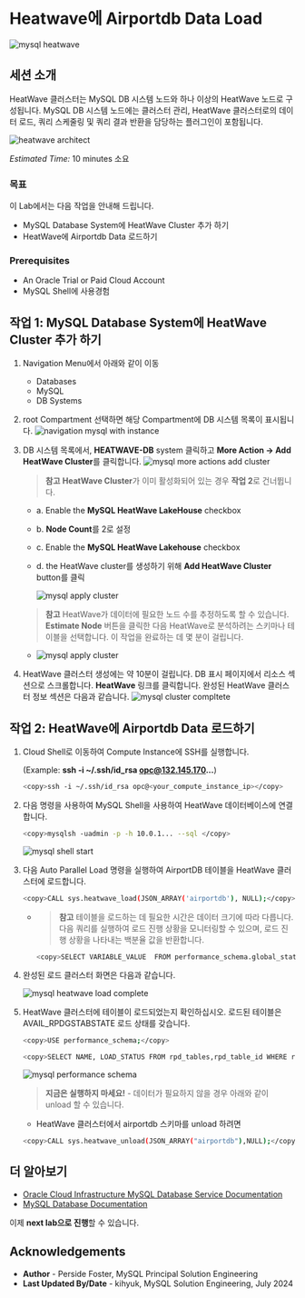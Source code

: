 # Heatwave에 Airportdb Data Load

![mysql heatwave](./images/mysql-heatwave-logo.jpg "mysql heatwave")

## 세션 소개

HeatWave 클러스터는 MySQL DB 시스템 노드와 하나 이상의 HeatWave 노드로 구성됩니다. MySQL DB 시스템 노드에는 클러스터 관리, HeatWave 클러스터로의 데이터 로드, 쿼리 스케줄링 및 쿼리 결과 반환을 담당하는 플러그인이 포함됩니다.

![heatwave architect](./images/mysql-heatwave-architecture.png "heatwave architect ")

_Estimated Time:_ 10 minutes 소요

[//]:    [](youtube:OzqCt3XATto)

### 목표

이 Lab에서는 다음 작업을 안내해 드립니다.

- MySQL Database System에 HeatWave Cluster 추가 하기
- HeatWave에 Airportdb Data 로드하기

### Prerequisites

- An Oracle Trial or Paid Cloud Account
- MySQL Shell에 사용경험


## 작업 1: MySQL Database System에 HeatWave Cluster 추가 하기

1. Navigation Menu에서 아래와 같이 이동
    - Databases
    - MySQL
    - DB Systems
2. root Compartment 선택하면 해당 Compartment에 DB 시스템 목록이 표시됩니다.
    ![navigation mysql with instance](./images/navigation-mysql-with-instance.png "navigation mysql with instance")

3. DB 시스템 목록에서, **HEATWAVE-DB** system 클릭하고 **More Action ->  Add HeatWave Cluster**를 클릭합니다.
    ![mysql more actions add cluster](./images/mysql-more-actions-add-cluster.png " mysql more actions add cluster")

    >**참고** **HeatWave Cluster**가 이미 활성화되어 있는 경우 **작업 2**로 건너뜁니다.

    - a. Enable the **MySQL HeatWave LakeHouse** checkbox
    - b. **Node Count**를 2로 설정 
    - c. Enable the **MySQL HeatWave Lakehouse** checkbox
    - d. the HeatWave cluster를 생성하기 위해 **Add HeatWave Cluster** button를 클릭

        ![mysql apply cluster](./images/mysql-apply-cluster.png " mysql apply cluster")

    >**참고** HeatWave가 데이터에 필요한 노드 수를 추정하도록 할 수 있습니다. **Estimate Node** 버튼을 클릭한 다음 HeatWave로 분석하려는 스키마나 테이블을 선택합니다. 이 작업을 완료하는 데 몇 분이 걸립니다.

    - ![mysql apply cluster](./images/mysql-cluster-estimate.png " mysql apply cluster")

4. HeatWave 클러스터 생성에는 약 10분이 걸립니다. DB 표시 페이지에서 리소스 섹션으로 스크롤합니다. **HeatWave** 링크를 클릭합니다. 완성된 HeatWave 클러스터 정보 섹션은 다음과 같습니다.
    ![mysql cluster compltete](./images/mysql-cluster-complete.png "mysql cluster compltete")

## 작업 2: HeatWave에 Airportdb Data 로드하기

1. Cloud Shell로 이동하여 Compute Instance에 SSH를 실행합니다.

    (Example: **ssh -i ~/.ssh/id_rsa opc@132.145.170...**) 

    ```bash
    <copy>ssh -i ~/.ssh/id_rsa opc@<your_compute_instance_ip></copy>
    ```

2. 다음 명령을 사용하여 MySQL Shell을 사용하여 HeatWave 데이터베이스에 연결합니다.

     ```bash
    <copy>mysqlsh -uadmin -p -h 10.0.1... --sql </copy>
    ```

    ![mysql shell start](./images/mysql-shell-start.png "mysql shell start ")

3. 다음 Auto Parallel Load 명령을 실행하여 AirportDB 테이블을 HeatWave 클러스터에 로드합니다.

     ```bash
    <copy>CALL sys.heatwave_load(JSON_ARRAY('airportdb'), NULL);</copy>
    ```

    - >**참고** 테이블을 로드하는 데 필요한 시간은 데이터 크기에 따라 다릅니다. 다음 쿼리를 실행하여 로드 진행 상황을 모니터링할 수 있으며, 로드 진행 상황을 나타내는 백분율 값을 반환합니다.

        ```bash
        <copy>SELECT VARIABLE_VALUE  FROM performance_schema.global_status  WHERE VARIABLE_NAME = 'rapid_load_progress';</copy>
        ```

4. 완성된 로드 클러스터 화면은 다음과 같습니다.

    ![mysql heatwave load complete](./images/mysql-heatwave-load-complete.png "mysql heatwave load complete ")

5. HeatWave 클러스터에 테이블이 로드되었는지 확인하십시오. 로드된 테이블은 AVAIL_RPDGSTABSTATE 로드 상태를 갖습니다.

     ```bash
    <copy>USE performance_schema;</copy>
    ```

     ```bash
    <copy>SELECT NAME, LOAD_STATUS FROM rpd_tables,rpd_table_id WHERE rpd_tables.ID = rpd_table_id.ID;</copy>
    ```

    ![mysql performance schema](./images/mysql-performance-schema.png "mysql performance schema ")

    >**지금은 실행하지 마세요!** - 데이터가 필요하지 않을 경우 아래와 같이 unload 할 수 있습니다.
    - HeatWave 클러스터에서 airportdb 스키마를 unload 하려면

     ```bash
    <copy>CALL sys.heatwave_unload(JSON_ARRAY("airportdb"),NULL);</copy>
    ```

## 더 알아보기

- [Oracle Cloud Infrastructure MySQL Database Service Documentation](https://docs.cloud.oracle.com/en-us/iaas/MySQL-database)
- [MySQL Database Documentation](https://www.MySQL.com)

이제 **next lab으로 진행**할 수 있습니다.

## Acknowledgements

- **Author** - Perside Foster, MySQL Principal Solution Engineering
- **Last Updated By/Date** - kihyuk, MySQL Solution Engineering, July 2024
